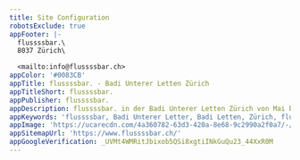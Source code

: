 ```yaml
---
title: Site Configuration
robotsExclude: true
appFooter: |-
  flussssbar.\
  8037 Zürich\

  <mailto:info@flussssbar.ch>
appColor: '#0083CB'
appTitle: flussssbar. - Badi Unterer Letten Zürich
appTitleShort: flussssbar.
appPublisher: flussssbar.
appDescription: flussssbar. in der Badi Unterer Letten Zürich von Mai bis August, jeden Dienstagabend ab 20.15 Uhr.
appKeywords: 'flussssbar, Badi Unterer Letter, Badi Letten, Zürich, flussssbar Zürich'
appImage: 'https://ucarecdn.com/4a360782-63d3-420a-8e68-9c2990a2f0a7/-/resize/800x/'
appSitemapUrl: 'https://www.flussssbar.ch/'
appGoogleVerification: _UVMt4WMRitJbixob5QSi8xgtiINkGuQu23_44XxR0M
---
```


